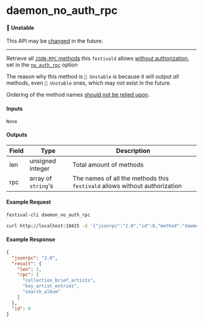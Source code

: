 # daemon_no_auth_rpc

#### 🔴 Unstable
This API may be [changed](../../api-stability/marker.md) in the future.

---

Retrieve all [`JSON-RPC` methods](../json-rpc.md) this `festivald` allows [without authorization](../../authorization/json-rpc.md), set in the [`no_auth_rpc`](../../config.md) option

The reason why this method is `🔴 Unstable` is because it will output _all_ methods, even `🔴 Unstable` ones, which may not exist in the future.

Ordering of the method names [should not be relied upon](../../api-stability/json-rpc.md).

#### Inputs
`None`

#### Outputs
| Field | Type                | Description |
|-------|---------------------|-------------|
| len   | unsigned integer    | Total amount of methods
| rpc   | array of `string`'s | The names of all the methods this `festivald` allows without authorization

#### Example Request
```bash
festival-cli daemon_no_auth_rpc
```
```bash
curl http://localhost:18425 -d '{"jsonrpc":"2.0","id":0,"method":"daemon_no_auth_rpc"}'
```

#### Example Response
```json
{
  "jsonrpc": "2.0",
  "result": {
    "len": 3,
    "rpc": [
      "collection_brief_artists",
      "key_artist_entries",
      "search_album"
    ]
  },
  "id": 0
}
```
